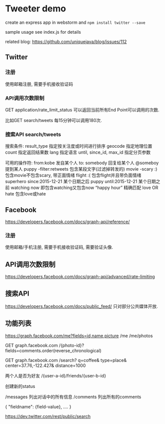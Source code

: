 Tweeter demo
===

create an express app in webstorm and `npm install twitter --save`

sample usage see index.js for details

related blog: https://github.com/uniquejava/blog/issues/112
## Twitter
### 注册
使用邮箱注册, 需要手机接收验证码


### API调用次数限制
GET application/rate_limit_status
可以返回当前所有End Point可以调用的次数.

比如GET search/tweets 每15分钟可以调用180次.

### 搜索API search/tweets 

搜索条件:
result_type 指定按关注度或时间进行排序
geocode 指定地理位置
count 指定返回结果数
lang 指定语言
until, since_id, max_id 指定分页参数

可用的操作符:
from:kobe 发自某个人
to: somebody 回复给某个人
@someboy 提到某人
puppy -filter:retweets	包含某段文字(过滤掉转发的)
movie -scary :)	包含movie不包含scary, 带正面情绪
flight :( 包含flight并且带负面情绪
superhero since:2015-12-21	某个日期之后
puppy until:2015-12-21	某个日期之前
watching now 即包含watching又包含now
“happy hour” 精确匹配
love OR hate 包含love或hate

## Facebook
https://developers.facebook.com/docs/graph-api/reference/
### 注册
使用邮箱/手机注册, 需要手机接收验证码, 需要验证头像.


## API调用次数限制
https://developers.facebook.com/docs/graph-api/advanced/rate-limiting

## 搜索API 
https://developers.facebook.com/docs/public_feed/
只对部分公共媒体开放.

## 功能列表
https://graph.facebook.com/me?fields=id,name,picture
/me
/me/photos



GET graph.facebook.com
  /{photo-id}?
    fields=comments.order(reverse_chronological)
    
    
GET graph.facebook.com
  /search?
    q=coffee&
    type=place&
    center=37.76,-122.427&
    distance=1000
        
两个人是否为好友
/{user-a-id}/friends/{user-b-id} 

创建新的status



/messages 列出对话中的所有信息
/comments 列出所有的comments

{
   "fieldname": {field-value},
   ....
}


https://dev.twitter.com/rest/public/search
